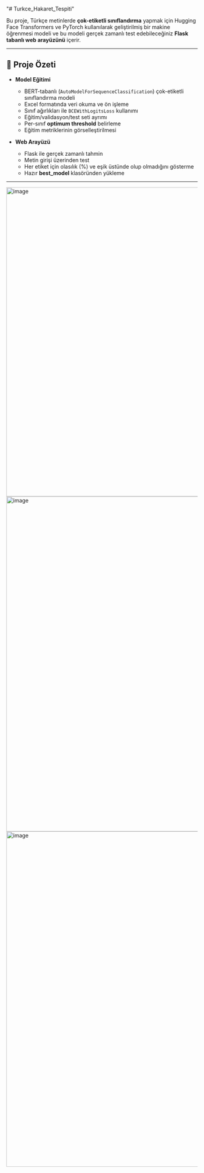 "# Turkce_Hakaret_Tespiti" 

Bu proje, Türkçe metinlerde **çok-etiketli sınıflandırma** yapmak için Hugging Face Transformers ve PyTorch kullanılarak geliştirilmiş bir makine öğrenmesi modeli ve bu modeli gerçek zamanlı test edebileceğiniz **Flask tabanlı web arayüzünü** içerir.

---

## 📌 Proje Özeti
- **Model Eğitimi**
  - BERT-tabanlı (`AutoModelForSequenceClassification`) çok-etiketli sınıflandırma modeli
  - Excel formatında veri okuma ve ön işleme
  - Sınıf ağırlıkları ile `BCEWithLogitsLoss` kullanımı
  - Eğitim/validasyon/test seti ayrımı
  - Per-sınıf **optimum threshold** belirleme
  - Eğitim metriklerinin görselleştirilmesi

- **Web Arayüzü**
  - Flask ile gerçek zamanlı tahmin
  - Metin girişi üzerinden test
  - Her etiket için olasılık (%) ve eşik üstünde olup olmadığını gösterme
  - Hazır **best_model** klasöründen yükleme

---


<img width="928" height="813" alt="image" src="https://github.com/user-attachments/assets/010a5b26-5dce-4595-a6e9-ec18c6e433a2" />


<img width="807" height="881" alt="image" src="https://github.com/user-attachments/assets/d34ab2d8-54af-4b74-a797-8de54910c4de" />


<img width="757" height="882" alt="image" src="https://github.com/user-attachments/assets/42a7899d-5e4d-4430-a926-439b6524c2d3" />




